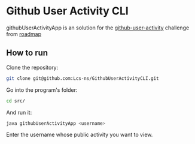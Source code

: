 # Github User Activity CLI

githubUserActivityApp is an solution for the [github-user-activity](https://roadmap.sh/projects/github-user-activity) challenge from [roadmap](https://roadmap.sh/)

## How to run

Clone the repository:

```bash
git clone git@github.com:Lcs-ns/GithubUserActivityCLI.git
```

Go into the program's folder:

```bash
cd src/
```

And run it:

```bash
java githubUserActivityApp <username>
```
Enter the username whose public activity you want to view.